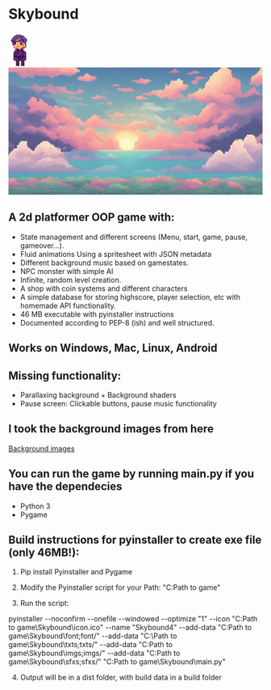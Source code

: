 # Skybound
![Skybound Logo](imgs/IdleL2.png)
![Skybound Logo](imgs/sky2.png)
## A 2d platformer OOP game with:
- State management and different screens (Menu, start, game, pause, gameover...).
- Fluid animations Using a spritesheet with JSON metadata
- Different background music based on gamestates.
- NPC monster with simple AI
- Infinite, random level creation.
- A shop with coin systems and different characters
- A simple database for storing highscore, player selection, etc with homemade API functionality.
- 46 MB executable with pyinstaller instructions
- Documented according to PEP-8 (ish) and well structured.

## Works on Windows, Mac, Linux, Android

## Missing functionality:
- Parallaxing background + Background shaders
- Pause screen: Clickable buttons, pause music functionality

## I took the background images from here
[Background images](https://craftpix.net/freebies/free-sky-with-clouds-background-pixel-art-set/)


## You can run the game by running main.py if you have the dependecies
- Python 3
- Pygame

## Build instructions for pyinstaller to create exe file (only 46MB!):

1. Pip install Pyinstaller and Pygame

2. Modify the Pyinstaller script for your Path: "C:Path to game"

3. Run the script: 

pyinstaller --noconfirm --onefile --windowed --optimize "1" --icon "C:Path to game\Skybound\icon.ico" --name "Skybound4" --add-data "C:Path to game\Skybound\font;font/" --add-data "C:\Path to game\Skybound\txts;txts/" --add-data "C:Path to game\Skybound\imgs;imgs/" --add-data "C:Path to game\Skybound\sfxs;sfxs/"  "C:Path to game\Skybound\main.py"

4. Output will be in a dist folder, with build data in a build folder
